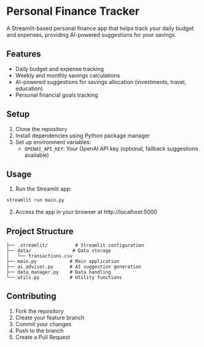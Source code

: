 # Personal Finance Tracker

A Streamlit-based personal finance app that helps track your daily budget and expenses, providing AI-powered suggestions for your savings.

## Features

- Daily budget and expense tracking
- Weekly and monthly savings calculations
- AI-powered suggestions for savings allocation (investments, travel, education)
- Personal financial goals tracking

## Setup

1. Clone the repository
2. Install dependencies using Python package manager
3. Set up environment variables:
   - `OPENAI_API_KEY`: Your OpenAI API key (optional, fallback suggestions available)

## Usage

1. Run the Streamlit app:
```bash
streamlit run main.py
```

2. Access the app in your browser at http://localhost:5000

## Project Structure

```
├── .streamlit/          # Streamlit configuration
├── data/               # Data storage
│   └── transactions.csv
├── main.py            # Main application
├── ai_advisor.py      # AI suggestion generation
├── data_manager.py    # Data handling
└── utils.py           # Utility functions
```

## Contributing

1. Fork the repository
2. Create your feature branch
3. Commit your changes
4. Push to the branch
5. Create a Pull Request

